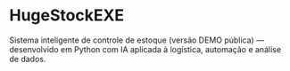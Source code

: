 # HugeStockEXE
Sistema inteligente de controle de estoque (versão DEMO pública) — desenvolvido em Python com IA aplicada à logística, automação e análise de dados.
